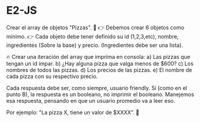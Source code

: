 # E2-JS

Crear el array de objetos "Pizzas". 🍕
👉 Debemos crear 6 objetos como mínimo.
👉 Cada objeto debe tener definido su id (1,2,3,etc), nombre, ingredientes (Sobre la base) y precio. (Ingredientes debe ser una lista).

🔥 Crear una iteración del array que imprima en consola:
a) Las pizzas que tengan un id impar.
b) ¿Hay alguna pizza que valga menos de $600?
c) Los nombres de todos las pizzas.
d) Los precios de las pizzas.
e) El nombre de cada pizza con su respectivo precio.

Cada respuesta debe ser, como siempre, usuario friendly.
Si (como en el punto B), la respuesta es un booleano, no imprimir el booleano.
Manejemos esa respuesta, pensando en que un usuario promedio va a leer eso.

Por ejemplo: "La pizza X, tiene un valor de $XXXX”. 💸
